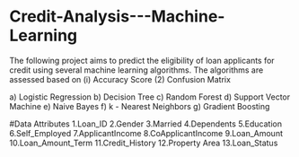 # Credit-Analysis---Machine-Learning
The following project aims to predict the eligibility of loan applicants for credit using several machine learning algorithms. The algorithms are assessed based on (i) Accuracy Score (2) Confusion Matrix

a) Logistic Regression
b) Decision Tree
c) Random Forest 
d) Support Vector Machine
e) Naive Bayes
f) k - Nearest Neighbors
g) Gradient Boosting

#Data Attributes
1.Loan_ID
2.Gender
3.Married
4.Dependents
5.Education
6.Self_Employed
7.ApplicantIncome
8.CoApplicantIncome
9.Loan_Amount
10.Loan_Amount_Term
11.Credit_History
12.Property Area
13.Loan_Status
